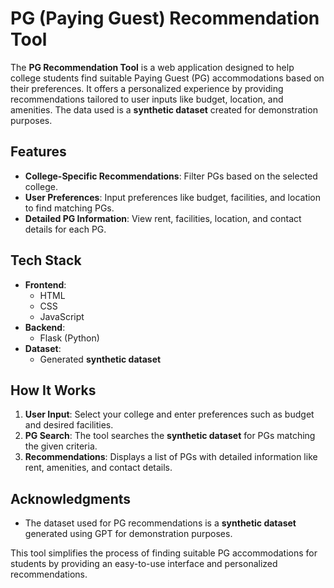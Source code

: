 # PG (Paying Guest) Recommendation Tool

The **PG Recommendation Tool** is a web application designed to help college students find suitable Paying Guest (PG) accommodations based on their preferences. It offers a personalized experience by providing recommendations tailored to user inputs like budget, location, and amenities. The data used is a **synthetic dataset** created for demonstration purposes.

## Features

- **College-Specific Recommendations**: Filter PGs based on the selected college.
- **User Preferences**: Input preferences like budget, facilities, and location to find matching PGs.
- **Detailed PG Information**: View rent, facilities, location, and contact details for each PG.
  
## Tech Stack

- **Frontend**:
  - HTML
  - CSS
  - JavaScript
- **Backend**:
  - Flask (Python)
- **Dataset**:
  - Generated **synthetic dataset**

## How It Works

1. **User Input**: Select your college and enter preferences such as budget and desired facilities.
2. **PG Search**: The tool searches the **synthetic dataset** for PGs matching the given criteria.
3. **Recommendations**: Displays a list of PGs with detailed information like rent, amenities, and contact details.

## Acknowledgments

- The dataset used for PG recommendations is a **synthetic dataset** generated using GPT for demonstration purposes.

This tool simplifies the process of finding suitable PG accommodations for students by providing an easy-to-use interface and personalized recommendations.
